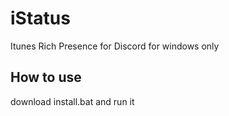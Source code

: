 # iStatus
Itunes Rich Presence for Discord for windows only

## How to use
download install.bat and run it
